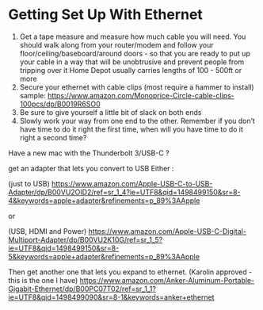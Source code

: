 # Getting Set Up With Ethernet

1. Get a tape measure and measure how much cable you will need.  You should walk along from your router/modem and follow your floor/ceiling/baseboard/around doors - so that you are ready to put up your cable in a way that will be unobtrusive and prevent people from tripping over it  Home Depot usually carries lengths of 100 - 500ft or more
2. Secure your ethernet with cable clips (most require a hammer to install) sample: https://www.amazon.com/Monoprice-Circle-cable-clips-100pcs/dp/B0019R6SO0
3. Be sure to give yourself a little bit of slack on both ends
4. Slowly work your way from one end to the other. Remember if you don’t have time to do it right the first time, when will you have time to do it right a second time?


Have a new mac with the Thunderbolt 3/USB-C ?

get an adapter that lets you convert to USB 
Either : 

(just to USB)
https://www.amazon.com/Apple-USB-C-to-USB-Adapter/dp/B00VU2OID2/ref=sr_1_4?ie=UTF8&qid=1498499150&sr=8-4&keywords=apple+adapter&refinements=p_89%3AApple

or

(USB, HDMI and Power)
https://www.amazon.com/Apple-USB-C-Digital-Multiport-Adapter/dp/B00VU2K10G/ref=sr_1_5?ie=UTF8&qid=1498499150&sr=8-5&keywords=apple+adapter&refinements=p_89%3AApple

Then get another one that lets you expand to ethernet. (Karolin approved - this is the one I have)
https://www.amazon.com/Anker-Aluminum-Portable-Gigabit-Ethernet/dp/B00PC07T02/ref=sr_1_1?ie=UTF8&qid=1498499090&sr=8-1&keywords=anker+ethernet
